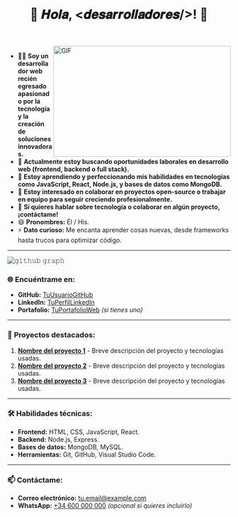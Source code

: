 <h1 align="center">
  🌟 𝑯𝒐𝒍𝒂, &lt;𝒅𝒆𝒔𝒂𝒓𝒓𝒐𝒍𝒍𝒂𝒅𝒐𝒓𝒆𝒔/&gt;! 🌟
</h1>

<br/>
<br/>

<img align="right" height="250" width="400" alt="GIF" src="https://camo.githubusercontent.com/86a3b6db470f1a0429f7355c08d1edabf3d2c804/68747470733a2f2f6d69726f2e6d656469756d2e636f6d2f6d61782f313336302f312a495247486d69477361313673746564517649615a66772e676966"/>

- 👨‍💻 **Soy un desarrollador web recién egresado apasionado por la tecnología y la creación de soluciones innovadoras.**
- 🔭 **Actualmente estoy buscando oportunidades laborales en desarrollo web (frontend, backend o full stack).**
- 🌱 **Estoy aprendiendo y perfeccionando mis habilidades en tecnologías como JavaScript, React, Node.js, y bases de datos como MongoDB.**
- 👯 **Estoy interesado en colaborar en proyectos open-source o trabajar en equipo para seguir creciendo profesionalmente.**
- 💬 **Si quieres hablar sobre tecnología o colaborar en algún proyecto, ¡contáctame!** 
- 😄 **Pronombres:** Él / His.
- ⚡ **Dato curioso:** Me encanta aprender cosas nuevas, desde frameworks hasta trucos para optimizar código.

---
![𝚐𝚒𝚝𝚑𝚞𝚋 𝚐𝚛𝚊𝚙𝚑](https://activity-graph.herokuapp.com/graph?username=JayantGoel001&theme=react-dark&hide_border=true&area=true)
### 🌐 **Encuéntrame en:**
- **GitHub:** [TuUsuarioGitHub](https://github.com/TuUsuarioGitHub)
- **LinkedIn:** [TuPerfilLinkedIn](https://linkedin.com/in/TuPerfilLinkedIn)
- **Portafolio:** [TuPortafolioWeb](https://tuportafolio.com) *(si tienes uno)*

---

### 📂 **Proyectos destacados:**
1. **[Nombre del proyecto 1](#)** - Breve descripción del proyecto y tecnologías usadas.
2. **[Nombre del proyecto 2](#)** - Breve descripción del proyecto y tecnologías usadas.
3. **[Nombre del proyecto 3](#)** - Breve descripción del proyecto y tecnologías usadas.

---

### 🛠️ **Habilidades técnicas:**
- **Frontend:** HTML, CSS, JavaScript, React.
- **Backend:** Node.js, Express.
- **Bases de datos:** MongoDB, MySQL.
- **Herramientas:** Git, GitHub, Visual Studio Code.

---

### 📫 **Contáctame:**
- **Correo electrónico:** tu.email@example.com
- **WhatsApp:** [+34 600 000 000](tel:+34600000000) *(opcional si quieres incluirlo)*
